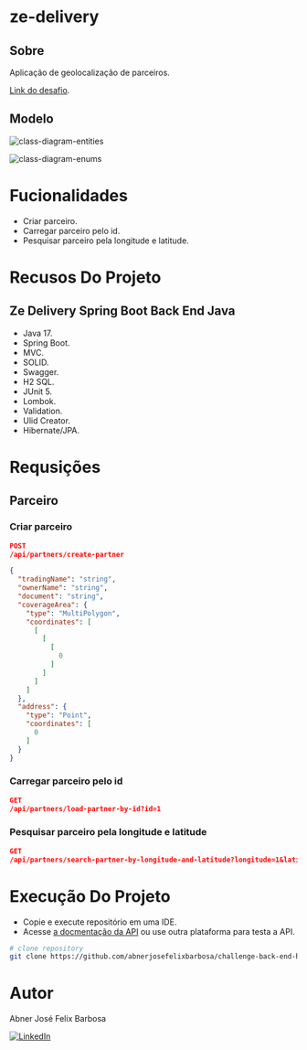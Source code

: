 # ze-delivery

## Sobre

Aplicação de geolocalização de parceiros. 

[Link do desafio](https://github.com/ab-inbev-ze-company/ze-code-challenges/blob/master/backend.md).

## Modelo

![class-diagram-entities](https://github.com/user-attachments/assets/3082f46f-13f6-4d49-bafa-1e63f8791bc2)

![class-diagram-enums](https://github.com/user-attachments/assets/ec11d698-1c58-4a7f-8080-5bb9e1900409)

# Fucionalidades

- Criar parceiro.
- Carregar parceiro pelo id.
- Pesquisar parceiro pela longitude e latitude.

# Recusos Do Projeto

## Ze Delivery Spring Boot Back End Java

- Java 17.
- Spring Boot.
- MVC.
- SOLID.
- Swagger.
- H2 SQL.
- JUnit 5.
- Lombok.
- Validation.
- Ulid Creator.
- Hibernate/JPA.

# Requsições

## Parceiro

### Criar parceiro

```json
POST
/api/partners/create-partner

{
  "tradingName": "string",
  "ownerName": "string",
  "document": "string",
  "coverageArea": {
    "type": "MultiPolygon",
    "coordinates": [
      [
        [
          [
            0
          ]
        ]
      ]
    ]
  },
  "address": {
    "type": "Point",
    "coordinates": [
      0
    ]
  }
}
```

### Carregar parceiro pelo id

```json
GET
/api/partners/load-partner-by-id?id=1
```

### Pesquisar parceiro pela longitude e latitude

```json
GET
/api/partners/search-partner-by-longitude-and-latitude?longitude=1&latitude=1
```

# Execução Do Projeto

- Copie e execute repositório em uma IDE.
- Acesse [a docmentação da API](http://localhost:8080/swagger-ui/index.html) ou use outra plataforma para testa a API.

```bash
# clone repository
git clone https://github.com/abnerjosefelixbarbosa/challenge-back-end-hit.git
```

# Autor

Abner José Felix Barbosa

[![LinkedIn](https://img.shields.io/badge/LinkedIn-0077B5?style=for-the-badge&logo=linkedin&logoColor=white)](https://www.linkedin.com/in/abner-jose-feliz-barbosa/)
